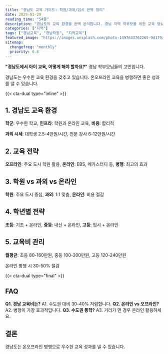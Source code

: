 ```yaml
---
title: "경남도 교육 가이드: 학원/과외/입시 완벽 정리"
date: 2025-01-29
reading_time: "54줄"
description: "경남도의 교육 환경을 완벽 분석합니다. 경남 지역 학부모를 위한 교육 정보를 제공합니다."
categories: ["지역"]
tags: ["경남교육", "경남학원", "지역교육"]
featured_image: "https://images.unsplash.com/photo-1497633762265-9d179a990aa6?auto=format&fit=crop&q=80"
sitemap:
  changefreq: "monthly"
  priority: 0.8
---
```


**"경남도에서 아이 교육, 어떻게 해야 할까요?"** 경남 학부모님들의 고민입니다.

경남도는 우수한 교육 환경을 갖추고 있습니다. 온오프라인 교육을 병행하면 좋은 성과를 낼 수 있습니다.

{{< cta-dual type="inline" >}}

## 1. 경남도 교육 환경

**학군**: 우수한 학교, **인프라**: 학원과 온라인 교육, **비용**: 합리적

**과외 시세**: 대학생 2.5-4만원/시간, 전문 강사 6-12만원/시간

## 2. 교육 전략

**오프라인**: 주요 도시 학원 활용, **온라인**: EBS, 메가스터디 등, **병행**: 최고의 효과

## 3. 학원 vs 과외 vs 온라인

**학원**: 주요 도시 중심, **과외**: 1:1 맞춤, **온라인**: 비용 절감

## 4. 학년별 전략

**초등**: 기초 + 온라인, **중등**: 내신 + 온라인, **고등**: 입시 + 온라인

## 5. 교육비 관리

**월평균**: 초등 80-160만원, 중등 100-200만원, 고등 120-240만원

온라인 병행 시 30-50% 절감

{{< cta-dual type="final" >}}

## FAQ

**Q1. 경남 교육비는?** A1. 수도권 대비 30-40% 저렴합니다.
**Q2. 온라인 vs 오프라인?** A2. 병행이 가장 효과적입니다.
**Q3. 수도권 통학?** A3. 거리가 먼 경우 온라인 활용하세요.

## 결론

경남도는 온오프라인 병행으로 우수한 교육 성과를 낼 수 있습니다.
